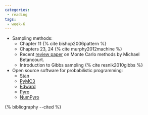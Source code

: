 ```yaml
---
categories:
 - reading
tags:
 - week-6
---
```


- Sampling methods:
  - Chapter 11 {% cite bishop2006pattern %}
  - Chapters 23, 24  {% cite murphy2012machine %}
  - Recent [review paper](https://arxiv.org/abs/1706.01520) on Monte Carlo methods by Michael Betancourt.
  - Introduction to Gibbs sampling {% cite resnik2010gibbs %}  
- Open source software for probabilistic programming:
  - [Stan](http://mc-stan.org/)
  - [PyMC3](https://github.com/pymc-devs/pymc3)
  - [Edward](http://edwardlib.org/)
  - [Pyro](https://github.com/uber/pyro)
  - [NumPyro](https://github.com/pyro-ppl/numpyro)


{% bibliography --cited %}
